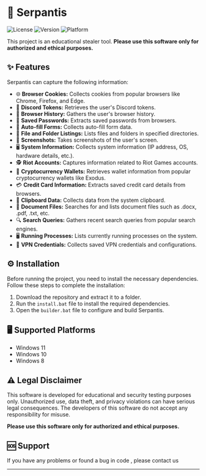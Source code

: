 # 🐍 Serpantis

![License](https://img.shields.io/badge/license-MIT-blue.svg) ![Version](https://img.shields.io/badge/version-1.0.0-brightgreen.svg) ![Platform](https://img.shields.io/badge/platform-Windows-blue)

This project is an educational stealer tool. **Please use this software only for authorized and ethical purposes.**

## ✨ Features
Serpantis can capture the following information:

- 🌐 **Browser Cookies:** Collects cookies from popular browsers like Chrome, Firefox, and Edge.
- 💬 **Discord Tokens:** Retrieves the user's Discord tokens.
- 🧾 **Browser History:** Gathers the user's browser history.
- 🔑 **Saved Passwords:** Extracts saved passwords from browsers.
- 📧 **Auto-fill Forms:** Collects auto-fill form data.
- 📁 **File and Folder Listings:** Lists files and folders in specified directories.
- 📸 **Screenshots:** Takes screenshots of the user's screen.
- 🖥️ **System Information:** Collects system information (IP address, OS, hardware details, etc.).
- 🕵️ **Riot Accounts:** Captures information related to Riot Games accounts.
- 💼 **Cryptocurrency Wallets:** Retrieves wallet information from popular cryptocurrency wallets like Exodus.
- 💳 **Credit Card Information:** Extracts saved credit card details from browsers.
- 📜 **Clipboard Data:** Collects data from the system clipboard.
- 📂 **Document Files:** Searches for and lists document files such as .docx, .pdf, .txt, etc.
- 🔍 **Search Queries:** Gathers recent search queries from popular search engines.
- 🖥️ **Running Processes:** Lists currently running processes on the system.
- 🔐 **VPN Credentials:** Collects saved VPN credentials and configurations.

## ⚙️ Installation
Before running the project, you need to install the necessary dependencies. Follow these steps to complete the installation:

1. Download the repository and extract it to a folder.
2. Run the `install.bat` file to install the required dependencies.
3. Open the `builder.bat` file to configure and build Serpantis.

## 🖥️ Supported Platforms
- Windows 11
- Windows 10
- Windows 8

## ⚠️ Legal Disclaimer
This software is developed for educational and security testing purposes only. Unauthorized use, data theft, and privacy violations can have serious legal consequences. The developers of this software do not accept any responsibility for misuse.

**Please use this software only for authorized and ethical purposes.**

## 🆘 Support
If you have any problems or found a bug in code , please contact us

---